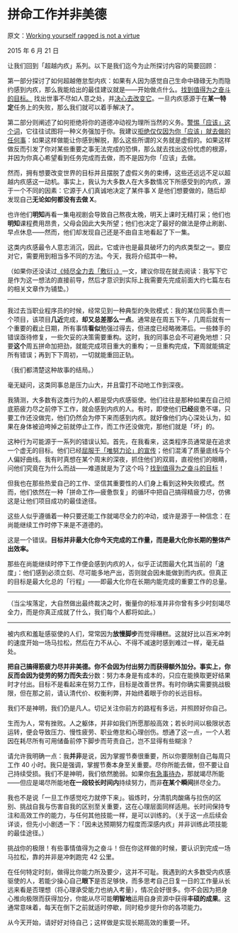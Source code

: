 # 拼命工作并非美德

原文：[Working yourself ragged is not a virtue](https://mindingourway.com/stop-before-you-drop/)

2015 年 6 月 21 日

让我们回到「超越内疚」系列。以下是我们迄今为止所探讨内容的简要回顾：

第一部分探讨了如何超越倦怠型内疚：如果有人因为感觉自己生命中碌碌无为而隐约感到内疚，那么我能给出的最佳建议就是——开始做点什么。[找到值得为之奋斗的目标。](https://mindingourway.com/youre-allowed-to-fight-for-something/) 找出世事不尽如人意之处，并[决心去改变它](https://mindingourway.com/caring-about-some/)。一旦内疚感源于在**某一特定**任务上的失败，那么我们就可以着手解决了。

第二部分则阐述了如何拒绝将你的道德冲动视为理所当然的义务。[警惕「应该」这个词](https://mindingourway.com/should-considered-harmful/)，它往往试图将一种义务强加于你。我建议[拒绝仅仅因为你「应该」就去做的任何事](https://mindingourway.com/not-because-you-should/)：如果这样做能让你感到解脱，那么这些所谓的义务就是虚假的。如果这样做反而引发了你对某些重要之事无法完成的恐惧，那么就去找出这份忧虑的根源，并因为你真心希望看到任务完成而去做，而不是因为你「应该」去做。

然而，拥有想要改变世界的目标并且摆脱了虚假义务的束缚，这些还远远不足以超越内疚感这一动机。事实上，我认为大多数人在大多数情况下所感受到的内疚，源于一个不同的因素：它源于人们真诚地决定了某件事 X 是他们想要做的，随后却发现自己**无论如何都没有去做 X**。

也许他们**明知**再看一集电视剧会导致自己熬夜太晚，明天上课时无精打采；他们也**明知**课程费用昂贵，父母会因此大失所望；他们也决定了最好的做法是停止刷剧、早点休息——然而，他们却发现自己还是不由自主地看起了下一集。

这类内疚感最令人意志消沉，因此，它或许也是最具破坏力的内疚类型之一。要应对它，需要用到相当多不同的方法。今天，我将介绍其中一种。

（如果你还没读过[《倾尽全力去「敷衍」》](https://mindingourway.com/half-assing-it-with-everything-youve-got/)一文，建议你现在就去阅读：我写下它是作为这一想法的直接前导，然后才意识到实际上我需要先完成前面大约七篇左右的相关文章作为铺垫。）

------

我过去当职业程序员的时候，经常见到一种典型的失败模式：我的某位同事负责一个项目，该项目**几近**完成，**却又总差那么一点**。通常是在周五下午，几周后就有一个重要的截止日期，所有事情**看似**勉强过得去，但进度已经略微滞后。一些棘手的错误亟待修复，一些欠妥的决策需要重构。这时，我的同事总会不可避免地想：只要**这个**周五拼命加把劲，就能完成项目重大的重构；一旦重构完成，**下**周就能搞定所有错误；再到下下周初，一切就能重回正轨。

（我们都清楚这种故事的结局。）

毫无疑问，这类同事总是压力山大，并且雷打不动地工作到深夜。

我猜测，大多数有这类行为的人都是受内疚感驱使。他们往往是那种如果在自己彻底筋疲力尽之前停下工作，就会感到内疚的人。有时，即使他们**已经**疲惫不堪，只要工作还没做完，他们仍然会为停下来而感到内疚。就好像他们内心深处认为，如果在身体被迫垮掉之前就停止工作，而工作还没做完，那他们就是「坏」的。

这种行为可能源于一系列的错误认知。首先，在我看来，这类程序员通常是在追求一个虚无的目标。他们已经[屈服于「唯努力论」的宣传](https://mindingourway.com/half-assing-it-with-everything-youve-got/)；他们混淆了质量底线与个人偏好曲线。我有时真想在某个周末的深夜，抓住他们的双肩，直视他们的眼睛，问他们究竟在为什么而战——难道就是为了这个吗？[找到值得为之奋斗的目标](https://mindingourway.com/youre-allowed-to-fight-for-something/)！

但我也在那些热爱自己的工作、坚信其重要性的人们身上看到这种失败模式。然而，他们依然在一种「拼命工作—疲惫恢复」的循环中把自己搞得精疲力尽，仿佛这是让他们项目成功的最佳途径。

这些人似乎遵循着一种只要还能工作就竭尽全力的冲动，或许是源于一种信念：在尚能继续工作时停下来是不道德的。

这是一个错误。**目标并非最大化你今天完成的工作量，而是最大化你长期的整体产出效率。**

那些在尚能继续时停下工作便会感到内疚的人，似乎正试图最大化其当前的「速度」：他们感到必须立刻、尽可能多地产出，否则就会因未能做到而内疚。但真正的目标是最大化总的「行程」——即最大化你在长期内能完成的重要工作的总量。

------

（当尘埃落定，大自然做出最终裁决之时，衡量你的标准并非你曾有多少时刻竭尽全力，而是你真正成就了什么，我们每个人都将如此。）

------

被内疚和羞耻感驱使的人们，常常因为**放慢脚步**而觉得糟糕。这就好比以百米冲刺的速度开始一场马拉松，然后在力不从心、不得不减速时感到难过一样，毫无益处。

**把自己搞得筋疲力尽并非美德。**你不会因为付出努力而获得额外加分。事实上，你反而会因为徒劳的努力而**失去**分数：努力本身是有成本的，只应在能换取更好结果时才付出。目标不是看起来在努力工作，目标是改善世界。有时你确实需要挑战极限，但在那之前，请认清代价、权衡利弊，并始终着眼于你的长远目标。

我们不是神明，我们仍是凡人。切记关注你前方的路程有多远，并照顾好你自己。

生而为人，常有挫败。人之躯体，并非如我们所愿那般高效；若长时间以极限状态运转，便会导致压力、慢性疲劳、职业倦怠和心理创伤。想通了这一点，一个人若因在耗尽所有可用储备前停下脚步而苛责自己，岂不显得有些糊涂？

请允许我明确一点：我**并非**是说，因为掌握节奏很重要，所以你要限制自己每周只工作 40 小时。我只是强调，掌握节奏本身至关重要。尽你所能去做，但不要让自己持续受损。我们不是神明，我们依然脆弱。如果你[有急事待办](https://mindingourway.com/caring-about-some/)，那就竭尽所能——但应是竭尽所能地**在一段较长时间内**持续努力，而非**在某个瞬间**拼尽全力。

我也不是说「一旦工作感觉吃力就停下来」。锻炼时，分清肌肉酸痛与拉伤的区别、挑战自我与伤害自我的区别至关重要，这在心理层面同样适用。长时间保持专注和高效工作的能力，与任何其他技能一样，是可以训练的。（关于这一点后续会详谈，但先小小剧透一下：「因未达预期努力程度而深感内疚」并非训练此项技能的最佳途径。）

挑战你的极限！有些事情值得为之奋斗！但在你这样做的时候，要认识到完成一场马拉松，靠的并非是冲刺跑完 42 公里。

在任何特定时刻，做得比你能力所及要少，这并不可耻。我遇到的大多数受内疚感驱使的人，若能少操心自己**眼下**是否足够快，而多思考自己日复一日的工作量从长远来看是否理想（将心理承受能力也纳入考量），情况会好很多。你不会因为把身心推向极限而获得加分，你能从尽可能**明智地**运用自身资源中获得**丰硕的成果**。这通常意味着，每天在倒下之前就适时停歇，同时稳步提升你的各项能力。

从今天开始，请好好对待自己；这样做是实现长期高效的重要一环。